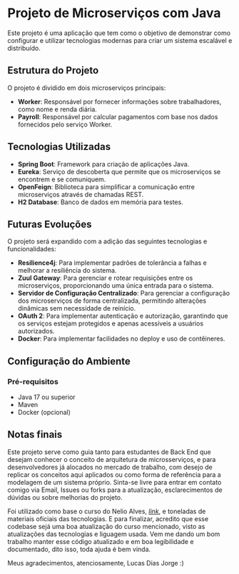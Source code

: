# Projeto de Microserviços com Java

Este projeto é uma aplicação que tem como o objetivo de demonstrar como configurar e utilizar tecnologias modernas para criar um sistema escalável e distribuído.

## Estrutura do Projeto

O projeto é dividido em dois microserviços principais:

- **Worker**: Responsável por fornecer informações sobre trabalhadores, como nome e renda diária.
- **Payroll**: Responsável por calcular pagamentos com base nos dados fornecidos pelo serviço Worker.

## Tecnologias Utilizadas

- **Spring Boot**: Framework para criação de aplicações Java.
- **Eureka**: Serviço de descoberta que permite que os microserviços se encontrem e se comuniquem.
- **OpenFeign**: Biblioteca para simplificar a comunicação entre microserviços através de chamadas REST.
- **H2 Database**: Banco de dados em memória para testes.

## Futuras Evoluções

O projeto será expandido com a adição das seguintes tecnologias e funcionalidades:

- **Resilience4j**: Para implementar padrões de tolerância a falhas e melhorar a resiliência do sistema.
- **Zuul Gateway**: Para gerenciar e rotear requisições entre os microserviços, proporcionando uma única entrada para o sistema.
- **Servidor de Configuração Centralizado**: Para gerenciar a configuração dos microserviços de forma centralizada, permitindo alterações dinâmicas sem necessidade de reinício.
- **OAuth 2**: Para implementar autenticação e autorização, garantindo que os serviços estejam protegidos e apenas acessíveis a usuários autorizados.
- **Docker**: Para implementar facilidades no deploy e uso de contêineres.

## Configuração do Ambiente

### Pré-requisitos

- Java 17 ou superior
- Maven
- Docker (opcional)

## Notas finais

Este projeto serve como guia tanto para estudantes de Back End que desejam conhecer o conceito de arquitetura de microsserviços, e para desenvolvedores já alocados no mercado de trabalho, com desejo de replicar os conceitos aqui aplicados ou como forma de referência para a modelagem de um sistema próprio. Sinta-se livre para entrar em contato comigo via Email, Issues ou forks para a atualização, esclarecimentos de dúvidas ou sobre melhorias do projeto.

Foi utilizado como base o curso do Nelio Alves, _[link](https://www.udemy.com/course/microsservicos-java-spring-cloud)_, e toneladas de materiais oficiais das tecnologias. E para finalizar, acredito que esse codebase sejá uma boa atualização do curso mencionado, visto as atualizações das tecnologias e liguagem usada. Vem me dando um bom trabalho manter esse código atualizado e em boa legibilidade e documentado, dito isso, toda ajuda é bem vinda. 

Meus agradecimentos, atenciosamente, Lucas Dias Jorge :)
